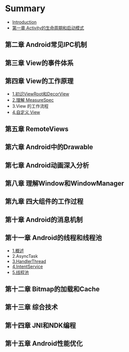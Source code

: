 # Summary

* [Introduction](README.md)
* [第一章 Activity的生命周期和启动模式](chapter1.md)

## 第二章 Android常见IPC机制

## 第三章 View的事件体系

## 第四章 View的工作原理

* [1.初识ViewRoot和DecorView](第四章/1chu-shi-viewroot-he-decorview.md)
* [2.理解 MeasureSpec](第四章/2li-jiemeasurespec.md)
* 3.View 的工作流程
* [4.自定义 View](第四章/4zi-ding-yi-view.md)

## 第五章 RemoteViews

## 第六章 Android中的Drawable

## 第七章 Android动画深入分析

## 第八章 理解Window和WindowManager

## 第九章 四大组件的工作过程

## 第十章 Android的消息机制

## 第十一章 Android的线程和线程池

* [1.概述](第十一章/1gai-shu.md)
* 2.AsyncTask
* [3.HandlerThread](第十一章/3handlerthread.md)
* [4.IntentService](第十一章/4intentservice.md)
* [5.线程池](第十一章/5xian-cheng-chi.md)

## 第十二章 Bitmap的加载和Cache

## 第十三章 综合技术

## 第十四章 JNI和NDK编程

## 第十五章 Android性能优化

